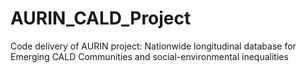 # AURIN_CALD_Project
Code delivery of AURIN project: Nationwide longitudinal database for Emerging CALD Communities and social-environmental inequalities
